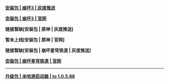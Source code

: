 **[安装包 | 崩坏3 | 灰度推送](https://bundle.bh3.com/ptpublic/rel/20240510154245_9abkrX0asAXjH1oP/Bh3_release_1.0.5.88_update_pc.exe)**

**[安装包 | 崩坏3 | 官网](https://bundle.bh3.com/ptpublic/rel/20240517143159_8cppQVQ0MjuWcI8x/Bh3_release_1.0.5.88_gw_pc.exe)**

**链接暂缺[安装包 | 原神 | 灰度推送]**

**暂未上线[安装包 | 原神 | 官网]**

**链接暂缺[安装包 | 崩坏星穹铁道 | 灰度推送]**

**[安装包 | 崩坏星穹铁道 | 官网](https://autopatchcn.bhsr.com/client/cn/20240510154652_0D7JL9Tu4rabfH8B/gw/StarRail_setup_1.0.5.exe)**



---

**[升级包 | 米哈游启动器 | to 1.0.5.88](https://hyp-webstatic.mihoyo.com/hyp-client/jGHBHlcOq1_1.0.5.88_1_1_master_pkg_bh3_cn_jGHBHlcOq1_7mihoyo_202405211825_DLqjUbKl.zip)**
